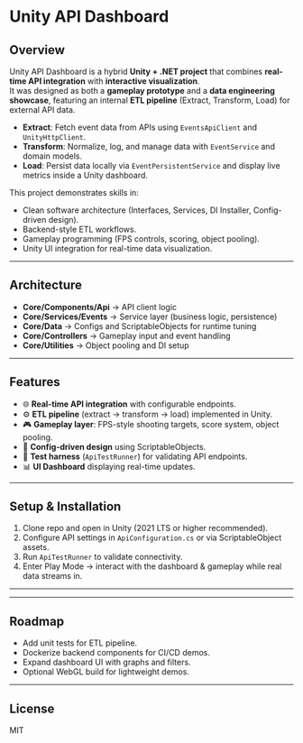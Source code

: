 # Unity API Dashboard

## Overview
Unity API Dashboard is a hybrid **Unity + .NET project** that combines **real-time API integration** with **interactive visualization**.  
It was designed as both a **gameplay prototype** and a **data engineering showcase**, featuring an internal **ETL pipeline** (Extract, Transform, Load) for external API data.

- **Extract**: Fetch event data from APIs using `EventsApiClient` and `UnityHttpClient`.
- **Transform**: Normalize, log, and manage data with `EventService` and domain models.
- **Load**: Persist data locally via `EventPersistentService` and display live metrics inside a Unity dashboard.

This project demonstrates skills in:
- Clean software architecture (Interfaces, Services, DI Installer, Config-driven design).
- Backend-style ETL workflows.
- Gameplay programming (FPS controls, scoring, object pooling).
- Unity UI integration for real-time data visualization.

---

## Architecture

- **Core/Components/Api** → API client logic  
- **Core/Services/Events** → Service layer (business logic, persistence)  
- **Core/Data** → Configs and ScriptableObjects for runtime tuning  
- **Core/Controllers** → Gameplay input and event handling  
- **Core/Utilities** → Object pooling and DI setup  

---

## Features
- 🌐 **Real-time API integration** with configurable endpoints.  
- ⚙️ **ETL pipeline** (extract → transform → load) implemented in Unity.  
- 🎮 **Gameplay layer**: FPS-style shooting targets, score system, object pooling.  
- 🧩 **Config-driven design** using ScriptableObjects.  
- 🧪 **Test harness** (`ApiTestRunner`) for validating API endpoints.  
- 📊 **UI Dashboard** displaying real-time updates.  

---

## Setup & Installation
1. Clone repo and open in Unity (2021 LTS or higher recommended).
2. Configure API settings in `ApiConfiguration.cs` or via ScriptableObject assets.
3. Run `ApiTestRunner` to validate connectivity.
4. Enter Play Mode → interact with the dashboard & gameplay while real data streams in.

---
---

## Roadmap
- Add unit tests for ETL pipeline.  
- Dockerize backend components for CI/CD demos.  
- Expand dashboard UI with graphs and filters.  
- Optional WebGL build for lightweight demos.  

---

## License
MIT

